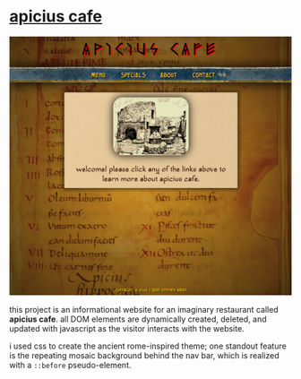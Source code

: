 # [apicius cafe](https://seanstephenbrian.github.io/restaurant-page/)

<img src="https://raw.githubusercontent.com/seanstephenbrian/restaurant-page/main/src/img/screenshot-1.jpg" alt="screenshot of the welcome page">

this project is an informational website for an imaginary restaurant called **apicius cafe**.
all DOM elements are dynamically created, deleted, and updated with javascript as the visitor 
interacts with the website.

i used css to create the ancient rome-inspired theme; one standout feature is the repeating mosaic background behind the nav bar, which is realized with a `::before` pseudo-element.